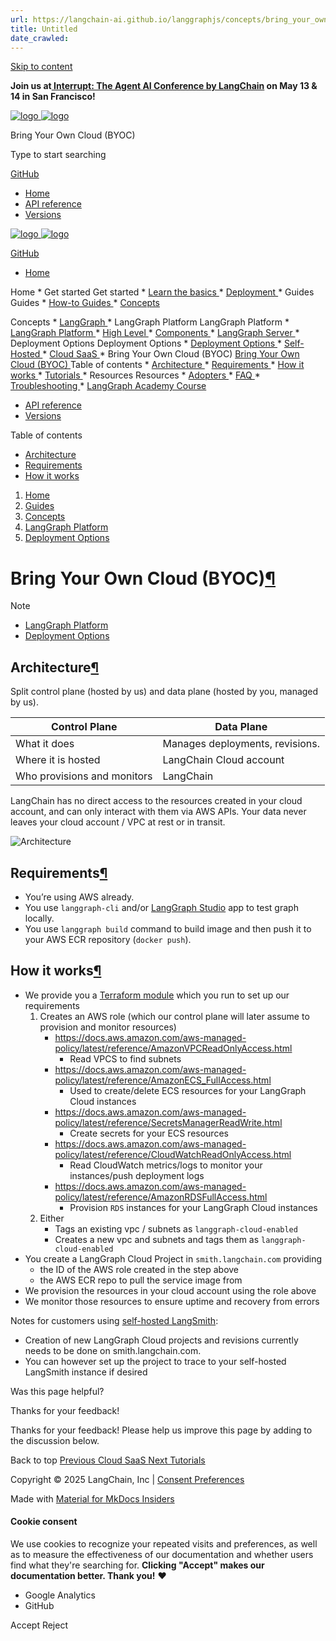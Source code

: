 ```yaml
---
url: https://langchain-ai.github.io/langgraphjs/concepts/bring_your_own_cloud/
title: Untitled
date_crawled: 
---
```


[ Skip to content ](https://langchain-ai.github.io/langgraphjs/concepts/bring_your_own_cloud/#bring-your-own-cloud-byoc)

**Join us at[ Interrupt: The Agent AI Conference by LangChain](https://interrupt.langchain.com/) on May 13 & 14 in San Francisco!**

[ ![logo](https://langchain-ai.github.io/langgraphjs/static/wordmark_dark.svg) ![logo](https://langchain-ai.github.io/langgraphjs/static/wordmark_light.svg) ](https://langchain-ai.github.io/langgraphjs/)

Bring Your Own Cloud (BYOC) 

[ ](https://langchain-ai.github.io/langgraphjs/concepts/bring_your_own_cloud/?q= "Share")

Type to start searching

[ GitHub  ](https://github.com/langchain-ai/langgraphjs "Go to repository")

  * [ Home ](https://langchain-ai.github.io/langgraphjs/)
  * [ API reference ](https://langchain-ai.github.io/langgraphjs/reference/)
  * [ Versions ](https://langchain-ai.github.io/langgraphjs/versions/)



[ ![logo](https://langchain-ai.github.io/langgraphjs/static/wordmark_dark.svg) ![logo](https://langchain-ai.github.io/langgraphjs/static/wordmark_light.svg) ](https://langchain-ai.github.io/langgraphjs/)

[ GitHub  ](https://github.com/langchain-ai/langgraphjs "Go to repository")

  * [ Home  ](https://langchain-ai.github.io/langgraphjs/)

Home 
    * Get started  Get started 
      * [ Learn the basics  ](https://langchain-ai.github.io/langgraphjs/tutorials/quickstart/)
      * [ Deployment  ](https://langchain-ai.github.io/langgraphjs/tutorials/deployment/)
    * Guides  Guides 
      * [ How-to Guides  ](https://langchain-ai.github.io/langgraphjs/how-tos/)
      * [ Concepts  ](https://langchain-ai.github.io/langgraphjs/concepts/)

Concepts 
        * [ LangGraph  ](https://langchain-ai.github.io/langgraphjs/concepts#langgraph)
        * LangGraph Platform  LangGraph Platform 
          * [ LangGraph Platform  ](https://langchain-ai.github.io/langgraphjs/concepts#langgraph-platform)
          * [ High Level  ](https://langchain-ai.github.io/langgraphjs/concepts#high-level)
          * [ Components  ](https://langchain-ai.github.io/langgraphjs/concepts#components)
          * [ LangGraph Server  ](https://langchain-ai.github.io/langgraphjs/concepts#langgraph-server)
          * Deployment Options  Deployment Options 
            * [ Deployment Options  ](https://langchain-ai.github.io/langgraphjs/concepts#deployment-options)
            * [ Self-Hosted  ](https://langchain-ai.github.io/langgraphjs/concepts/self_hosted/)
            * [ Cloud SaaS  ](https://langchain-ai.github.io/langgraphjs/concepts/langgraph_cloud/)
            * Bring Your Own Cloud (BYOC)  [ Bring Your Own Cloud (BYOC)  ](https://langchain-ai.github.io/langgraphjs/concepts/bring_your_own_cloud/) Table of contents 
              * [ Architecture  ](https://langchain-ai.github.io/langgraphjs/concepts/bring_your_own_cloud/#architecture)
              * [ Requirements  ](https://langchain-ai.github.io/langgraphjs/concepts/bring_your_own_cloud/#requirements)
              * [ How it works  ](https://langchain-ai.github.io/langgraphjs/concepts/bring_your_own_cloud/#how-it-works)
      * [ Tutorials  ](https://langchain-ai.github.io/langgraphjs/tutorials/)
    * Resources  Resources 
      * [ Adopters  ](https://langchain-ai.github.io/langgraphjs/adopters/)
      * [ FAQ  ](https://langchain-ai.github.io/langgraphjs/concepts/faq/)
      * [ Troubleshooting  ](https://langchain-ai.github.io/langgraphjs/troubleshooting/errors/)
      * [ LangGraph Academy Course  ](https://academy.langchain.com/courses/intro-to-langgraph)
  * [ API reference  ](https://langchain-ai.github.io/langgraphjs/reference/)
  * [ Versions  ](https://langchain-ai.github.io/langgraphjs/versions/)



Table of contents 

  * [ Architecture  ](https://langchain-ai.github.io/langgraphjs/concepts/bring_your_own_cloud/#architecture)
  * [ Requirements  ](https://langchain-ai.github.io/langgraphjs/concepts/bring_your_own_cloud/#requirements)
  * [ How it works  ](https://langchain-ai.github.io/langgraphjs/concepts/bring_your_own_cloud/#how-it-works)



  1. [ Home  ](https://langchain-ai.github.io/langgraphjs/)
  2. [ Guides  ](https://langchain-ai.github.io/langgraphjs/how-tos/)
  3. [ Concepts  ](https://langchain-ai.github.io/langgraphjs/concepts/)
  4. [ LangGraph Platform  ](https://langchain-ai.github.io/langgraphjs/concepts#langgraph-platform)
  5. [ Deployment Options  ](https://langchain-ai.github.io/langgraphjs/concepts#deployment-options)



# Bring Your Own Cloud (BYOC)[¶](https://langchain-ai.github.io/langgraphjs/concepts/bring_your_own_cloud/#bring-your-own-cloud-byoc "Permanent link")

Note

  * [LangGraph Platform](https://langchain-ai.github.io/langgraphjs/concepts/langgraph_platform/)
  * [Deployment Options](https://langchain-ai.github.io/langgraphjs/concepts/deployment_options/)



## Architecture[¶](https://langchain-ai.github.io/langgraphjs/concepts/bring_your_own_cloud/#architecture "Permanent link")

Split control plane (hosted by us) and data plane (hosted by you, managed by us).

Control Plane | Data Plane  
---|---  
What it does | Manages deployments, revisions. | Runs your LangGraph graphs, stores your data.  
Where it is hosted | LangChain Cloud account | Your cloud account  
Who provisions and monitors | LangChain | LangChain  
  
LangChain has no direct access to the resources created in your cloud account, and can only interact with them via AWS APIs. Your data never leaves your cloud account / VPC at rest or in transit.

![Architecture](https://langchain-ai.github.io/langgraphjs/concepts/img/byoc_architecture.png)

## Requirements[¶](https://langchain-ai.github.io/langgraphjs/concepts/bring_your_own_cloud/#requirements "Permanent link")

  * You’re using AWS already.
  * You use `langgraph-cli` and/or [LangGraph Studio](https://langchain-ai.github.io/langgraphjs/concepts/langgraph_studio/) app to test graph locally.
  * You use `langgraph build` command to build image and then push it to your AWS ECR repository (`docker push`).



## How it works[¶](https://langchain-ai.github.io/langgraphjs/concepts/bring_your_own_cloud/#how-it-works "Permanent link")

  * We provide you a [Terraform module](https://github.com/langchain-ai/terraform/tree/main/modules/langgraph_cloud_setup) which you run to set up our requirements
    1. Creates an AWS role (which our control plane will later assume to provision and monitor resources)
       * <https://docs.aws.amazon.com/aws-managed-policy/latest/reference/AmazonVPCReadOnlyAccess.html>
         * Read VPCS to find subnets
       * <https://docs.aws.amazon.com/aws-managed-policy/latest/reference/AmazonECS_FullAccess.html>
         * Used to create/delete ECS resources for your LangGraph Cloud instances
       * <https://docs.aws.amazon.com/aws-managed-policy/latest/reference/SecretsManagerReadWrite.html>
         * Create secrets for your ECS resources
       * <https://docs.aws.amazon.com/aws-managed-policy/latest/reference/CloudWatchReadOnlyAccess.html>
         * Read CloudWatch metrics/logs to monitor your instances/push deployment logs
       * <https://docs.aws.amazon.com/aws-managed-policy/latest/reference/AmazonRDSFullAccess.html>
         * Provision `RDS` instances for your LangGraph Cloud instances
    2. Either
       * Tags an existing vpc / subnets as `langgraph-cloud-enabled`
       * Creates a new vpc and subnets and tags them as `langgraph-cloud-enabled`
  * You create a LangGraph Cloud Project in `smith.langchain.com` providing
    * the ID of the AWS role created in the step above
    * the AWS ECR repo to pull the service image from
  * We provision the resources in your cloud account using the role above
  * We monitor those resources to ensure uptime and recovery from errors



Notes for customers using [self-hosted LangSmith](https://docs.smith.langchain.com/self_hosting):

  * Creation of new LangGraph Cloud projects and revisions currently needs to be done on smith.langchain.com.
  * You can however set up the project to trace to your self-hosted LangSmith instance if desired

Was this page helpful? 

Thanks for your feedback! 

Thanks for your feedback! Please help us improve this page by adding to the discussion below. 

Back to top  [ Previous  Cloud SaaS  ](https://langchain-ai.github.io/langgraphjs/concepts/langgraph_cloud/) [ Next  Tutorials  ](https://langchain-ai.github.io/langgraphjs/tutorials/)

Copyright © 2025 LangChain, Inc | [Consent Preferences](https://langchain-ai.github.io/langgraphjs/concepts/bring_your_own_cloud/#__consent)

Made with [ Material for MkDocs Insiders ](https://squidfunk.github.io/mkdocs-material/)

[ ](https://langchain-ai.github.io/langgraph/ "langchain-ai.github.io") [ ](https://github.com/langchain-ai/langgraphjs "github.com") [ ](https://twitter.com/LangChainAI "twitter.com")

#### Cookie consent

We use cookies to recognize your repeated visits and preferences, as well as to measure the effectiveness of our documentation and whether users find what they're searching for. **Clicking "Accept" makes our documentation better. Thank you!** ❤️

  * Google Analytics 
  * GitHub 



Accept Reject
